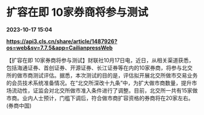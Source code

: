 # 扩容在即 10家券商将参与测试

**2023-10-17 15:04**

**https://api3.cls.cn/share/article/1487926?os=web&sv=7.7.5&app=CailianpressWeb**

【扩容在即 10家券商将参与测试】财联社10月17日电，近日，从相关渠道获悉，包括海通证券、首创证券、开源证券、长江证券等在内的10家券商，将参与北交所的做市商测试评估。据悉，本次测试的目的是，评估拟开展北交所做市交易业务的会员技术系统准备情况。在“北交所深改十九条”中，为扩大做市商数量，提升市场流动性，证监会对北交所做市准入条件进行了调整。目前，北交所一共有15家做市商。业内人士预计，门槛下调后，符合做市商扩容资格的券商将在20家左右。 (券商中国)